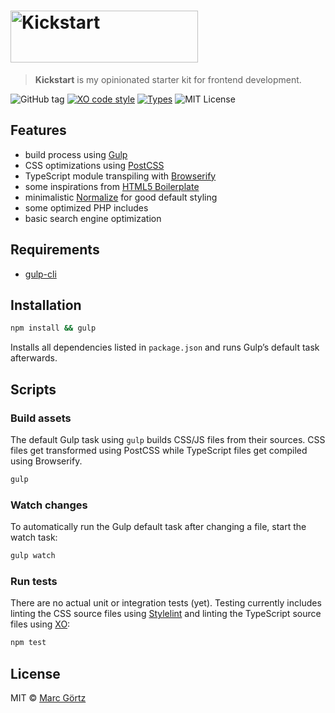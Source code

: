# <img src="https://cdn.rawgit.com/mrcgrtz/kickstart/main/public/img/kickstart.svg" alt="Kickstart" width="300" height="83">

> **Kickstart** is my opinionated starter kit for frontend development.

![GitHub tag](https://img.shields.io/github/tag/mrcgrtz/kickstart.svg?maxAge=2592000)
[![XO code style](https://img.shields.io/badge/code_style-XO-5ed9c7.svg)](https://github.com/sindresorhus/xo)
[![Types](https://img.shields.io/badge/types-TypeScript-blue)](https://www.typescriptlang.org/)
![MIT License](https://img.shields.io/github/license/mrcgrtz/kickstart.svg?maxAge=2592000)

## Features

-   build process using [Gulp](https://gulpjs.com/)
-   CSS optimizations using [PostCSS](https://postcss.org/)
-   TypeScript module transpiling with [Browserify](https://browserify.org/)
-   some inspirations from [HTML5 Boilerplate](https://html5boilerplate.com)
-   minimalistic [Normalize](https://necolas.github.io/normalize.css/) for good
    default styling
-   some optimized PHP includes
-   basic search engine optimization

## Requirements

-   [gulp-cli](https://gulpjs.com/)

## Installation

```bash
npm install && gulp
```

Installs all dependencies listed in `package.json` and runs
Gulp’s default task afterwards.

## Scripts

### Build assets

The default Gulp task using `gulp` builds CSS/JS files from their sources. CSS files get transformed using PostCSS while TypeScript files get compiled using Browserify.

```bash
gulp
```

### Watch changes

To automatically run the Gulp default task after changing a file, start the watch task:

```bash
gulp watch
```

### Run tests

There are no actual unit or integration tests (yet). Testing currently includes linting the CSS source files using [Stylelint](https://stylelint.io/) and linting the TypeScript source files using [XO](https://github.com/xojs/xo):

```bash
npm test
```

## License

MIT © [Marc Görtz](https://marcgoertz.de/)
